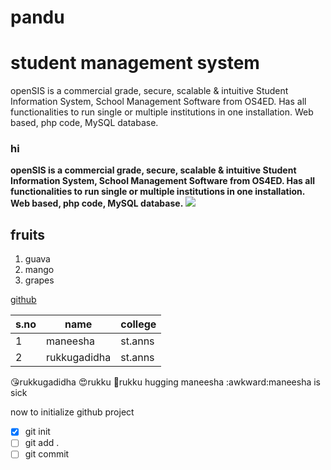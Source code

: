# pandu
# student management system
openSIS is a commercial grade, secure, scalable & intuitive Student Information System, School Management Software from OS4ED. Has all functionalities to run single or multiple institutions in one installation. Web based, php code, MySQL database.
### hi
__openSIS is a commercial grade, secure, scalable & intuitive Student Information System, School Management Software from OS4ED. Has all functionalities to run single or multiple institutions in one installation. Web based, php code, MySQL database.__
<img src="c:/pandu/a1.jpg">
## fruits
 1. guava
 2. mango
 3. grapes
 
[github](https://github.com/)

s.no | name | college
-----|------|--------
1 | maneesha | st.anns
2 | rukkugadidha | st.anns

:kissing_heart:rukkugadidha
:heart_eyes:rukku
:kiss:rukku hugging maneesha
:awkward:maneesha is sick

now to initialize github project

- [x] git init
- [ ] git add .
- [ ] git commit
